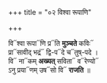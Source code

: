 +++
title = "०२ विश्वा रूपाणि"

+++

वि᳓श्वा रूपा᳓णि प्र᳓ति **मुञ्चते** कविः᳓  
प्रा᳓सावीद् भद्रं᳓ द्वि-प᳓दे च᳓तुष्-पदे ।  
वि᳓ ना᳓कम् **अख्यत्** सविता᳓ व᳓रेण्यो᳓  
ऽनु प्रया᳓णम् उष᳓सो वि᳓ **राजति** ॥
